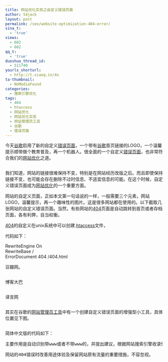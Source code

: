 ```yaml
---
title: 网站优化实务之自定义错误页面
author: 54jack
layout: post
permalink: /seo/website-optimization-404-error/
sina_t:
  - 'true'
views:
  - 602
  - 602
qq_t:
  - 'true'
duoshuo_thread_id:
  - 511740
yourls_shorturl:
  - http://t.xiaoq.in/4x
ta-thumbnail:
  - NoMediaFound
categories:
  - 搜索引擎优化
tags:
  - 404
  - htaccess
  - 网站优化
  - 网站优化实务
  - 网站管理员工具
  - 谷歌
  - 错误页面
---
```

今天<span class='wp_keywordlink_affiliate'><a href="https://xiaoq.in/tag/%e8%b0%b7%e6%ad%8c/" title="查看谷歌中的全部文章" target="_blank">谷歌</a></span>启用了新的自定义<span class='wp_keywordlink_affiliate'><a href="https://xiaoq.in/tag/%e9%94%99%e8%af%af%e9%a1%b5%e9%9d%a2/" title="查看错误页面中的全部文章" target="_blank">错误页面</a></span>，一个带有<span class='wp_keywordlink_affiliate'><a href="https://xiaoq.in/tag/%e8%b0%b7%e6%ad%8c/" title="查看谷歌中的全部文章" target="_blank">谷歌</a></span>首页链接的LOGO，一个温馨提示顺带做个教育普及，再一个机器人。很全面的一个自定义<span class='wp_keywordlink_affiliate'><a href="https://xiaoq.in/tag/%e9%94%99%e8%af%af%e9%a1%b5%e9%9d%a2/" title="查看错误页面中的全部文章" target="_blank">错误页面</a></span>，也非常符合我们的<span class='wp_keywordlink_affiliate'><a href="https://xiaoq.in/tag/%e7%bd%91%e7%ab%99%e4%bc%98%e5%8c%96/" title="查看网站优化中的全部文章" target="_blank">网站优化</a></span>之道。

<img class="alignnone size-full wp-image-172" title="g404" src="http://cdn.54jack.com/images/2011/03/g404.bmp" alt="" />

我们知道，网站的链接很难保持不变，特别是在网站经历改版之后。而且即使保持链接不变，也可能会存在删除不过时信息、不适宜信息的可能。在这个时候，自定义错误页面成为<span class='wp_keywordlink_affiliate'><a href="https://xiaoq.in/tag/%e7%bd%91%e7%ab%99%e4%bc%98%e5%8c%96/" title="查看网站优化中的全部文章" target="_blank">网站优化</a></span>的一个重要方面。

网站的自定义页面，正如本文第一句话说的一样，一般需要三个元素，网站LOGO，温馨提示，再一个趣味性的图片。这是很多网站都在使用的。以下截取几张网站的自定义错误页面。当然，有些网站的<span class='wp_keywordlink_affiliate'><a href="https://xiaoq.in/tag/404/" title="查看404中的全部文章" target="_blank">404</a></span>页面是自动跳转到首页或者存档页面，各有利弊，自当权衡。

<span class='wp_keywordlink_affiliate'><a href="https://xiaoq.in/tag/404/" title="查看404中的全部文章" target="_blank">404</a></span>的自定义在unix系统中可以创建.<span class='wp_keywordlink_affiliate'><a href="https://xiaoq.in/tag/htaccess/" title="查看htaccess中的全部文章" target="_blank">htaccess</a></span>文件，

代码如下：

RewriteEngine On  
RewriteBase /  
ErrorDocument 404 /404.html

豆瓣网。

<img class="alignnone size-full wp-image-169" title="douban404" src="http://cdn.54jack.com/images/2011/03/douban404.bmp" alt="" />

博客大巴

<img class="alignnone size-full wp-image-170" title="blogbus404" src="http://cdn.54jack.com/images/2011/03/blogbus404.bmp" alt="" />

译言网

<img class="alignnone size-full wp-image-171" title="yeeyan404" src="http://cdn.54jack.com/images/2011/03/yeeyan404.bmp" alt="" />

其实在谷歌的<span class='wp_keywordlink_affiliate'><a href="https://xiaoq.in/tag/%e7%bd%91%e7%ab%99%e7%ae%a1%e7%90%86%e5%91%98%e5%b7%a5%e5%85%b7/" title="查看网站管理员工具中的全部文章" target="_blank">网站管理员工具</a></span>中有一个创建自定义错误页面的增强型小工具，具体位置见下图。

<img class="alignnone size-full wp-image-173" title="gw404" src="http://cdn.54jack.com/images/2011/03/gw404.bmp" alt="" />

简体中文版的代码如下：  
<script type=&#8221;text/javascript&#8221;>var GOOG\_FIXURL\_LANG = &#8216;zh_CN&#8217;;  
  var GOOG\_FIXURL\_SITE = **&#8216;http://g.xiaoq.in&#8217;**  
</script><script type=&#8221;text/javascript&#8221;  
  src=&#8221;http://linkhelp.clients.google.com/tbproxy/lh/wm/fixurl.js&#8221;></script>

<div id="zh-CN_layer">
  <pre>主要作用是自动识别带www或者不带www的，并提出建议，根据网站搜索引擎收录信息放置搜索框供用户搜索，对一些网址链接常见错误进行提示等。</pre>
  
  <pre>网站的404错误时改善用途体验及保留网站原有流量的重要措施，不容忽视。</pre>
</div>